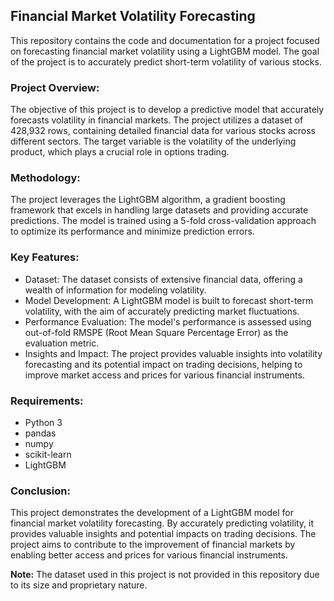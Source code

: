 ## Financial Market Volatility Forecasting

This repository contains the code and documentation for a project focused on forecasting financial market volatility using a LightGBM model. The goal of the project is to accurately predict short-term volatility of various stocks.

### Project Overview:
The objective of this project is to develop a predictive model that accurately forecasts volatility in financial markets. The project utilizes a dataset of 428,932 rows, containing detailed financial data for various stocks across different sectors. The target variable is the volatility of the underlying product, which plays a crucial role in options trading.

### Methodology:
The project leverages the LightGBM algorithm, a gradient boosting framework that excels in handling large datasets and providing accurate predictions. The model is trained using a 5-fold cross-validation approach to optimize its performance and minimize prediction errors.

### Key Features:
- Dataset: The dataset consists of extensive financial data, offering a wealth of information for modeling volatility.
- Model Development: A LightGBM model is built to forecast short-term volatility, with the aim of accurately predicting market fluctuations.
- Performance Evaluation: The model's performance is assessed using out-of-fold RMSPE (Root Mean Square Percentage Error) as the evaluation metric.
- Insights and Impact: The project provides valuable insights into volatility forecasting and its potential impact on trading decisions, helping to improve market access and prices for various financial instruments.

### Requirements:
- Python 3
- pandas
- numpy
- scikit-learn
- LightGBM

### Conclusion:
This project demonstrates the development of a LightGBM model for financial market volatility forecasting. By accurately predicting volatility, it provides valuable insights and potential impacts on trading decisions. The project aims to contribute to the improvement of financial markets by enabling better access and prices for various financial instruments.

**Note:** The dataset used in this project is not provided in this repository due to its size and proprietary nature.
